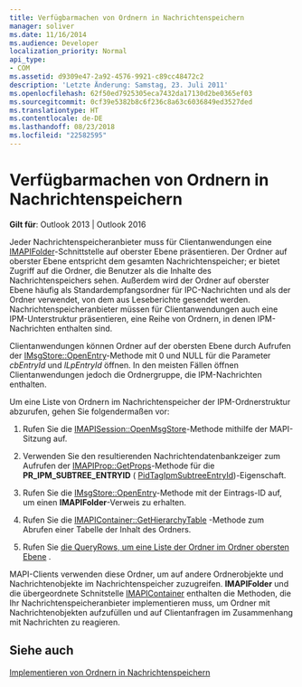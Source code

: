 ```yaml
---
title: Verfügbarmachen von Ordnern in Nachrichtenspeichern
manager: soliver
ms.date: 11/16/2014
ms.audience: Developer
localization_priority: Normal
api_type:
- COM
ms.assetid: d9309e47-2a92-4576-9921-c89cc48472c2
description: 'Letzte Änderung: Samstag, 23. Juli 2011'
ms.openlocfilehash: 62f50ed7925305eca7432da17130d2be0365ef03
ms.sourcegitcommit: 0cf39e5382b8c6f236c8a63c6036849ed3527ded
ms.translationtype: HT
ms.contentlocale: de-DE
ms.lasthandoff: 08/23/2018
ms.locfileid: "22582595"
---
```

# <a name="exposing-folders-in-message-stores"></a>Verfügbarmachen von Ordnern in Nachrichtenspeichern

  
  
**Gilt für**: Outlook 2013 | Outlook 2016 
  
Jeder Nachrichtenspeicheranbieter muss für Clientanwendungen eine [IMAPIFolder](imapifolderimapicontainer.md)-Schnittstelle auf oberster Ebene präsentieren. Der Ordner auf oberster Ebene entspricht dem gesamten Nachrichtenspeicher; er bietet Zugriff auf die Ordner, die Benutzer als die Inhalte des Nachrichtenspeichers sehen. Außerdem wird der Ordner auf oberster Ebene häufig als Standardempfangsordner für IPC-Nachrichten und als der Ordner verwendet, von dem aus Leseberichte gesendet werden. Nachrichtenspeicheranbieter müssen für Clientanwendungen auch eine IPM-Unterstruktur präsentieren, eine Reihe von Ordnern, in denen IPM-Nachrichten enthalten sind. 
  
Clientanwendungen können Ordner auf der obersten Ebene durch Aufrufen der [IMsgStore::OpenEntry](imsgstore-openentry.md)-Methode mit 0 und NULL für die Parameter _cbEntryId_ und _lLpEntryId_ öffnen. In den meisten Fällen öffnen Clientanwendungen jedoch die Ordnergruppe, die IPM-Nachrichten enthalten. 
  
Um eine Liste von Ordnern im Nachrichtenspeicher der IPM-Ordnerstruktur abzurufen, gehen Sie folgendermaßen vor:
  
1. Rufen Sie die [IMAPISession::OpenMsgStore](imapisession-openmsgstore.md)-Methode mithilfe der MAPI-Sitzung auf. 
    
2. Verwenden Sie den resultierenden Nachrichtendatenbankzeiger zum Aufrufen der [IMAPIProp::GetProps](imapiprop-getprops.md)-Methode für die **PR_IPM_SUBTREE_ENTRYID** ( [PidTagIpmSubtreeEntryId](pidtagipmsubtreeentryid-canonical-property.md))-Eigenschaft.
    
3. Rufen Sie die [IMsgStore::OpenEntry](imsgstore-openentry.md)-Methode mit der Eintrags-ID auf, um einen **IMAPIFolder**-Verweis zu erhalten. 
    
4. Rufen Sie die [IMAPIContainer::GetHierarchyTable](imapicontainer-gethierarchytable.md) -Methode zum Abrufen einer Tabelle der Inhalt des Ordners. 
    
5. Rufen Sie [die QueryRows, um eine Liste der Ordner im Ordner obersten Ebene](imapitable-queryrows.md) . 
    
MAPI-Clients verwenden diese Ordner, um auf andere Ordnerobjekte und Nachrichtenobjekte im Nachrichtenspeicher zuzugreifen. **IMAPIFolder** und die übergeordnete Schnitstelle [IMAPIContainer](imapicontainerimapiprop.md) enthalten die Methoden, die Ihr Nachrichtenspeicheranbieter implementieren muss, um Ordner mit Nachrichtenobjekten aufzufüllen und auf Clientanfragen im Zusammenhang mit Nachrichten zu reagieren.
  
## <a name="see-also"></a>Siehe auch



[Implementieren von Ordnern in Nachrichtenspeichern](implementing-folders-in-message-stores.md)

